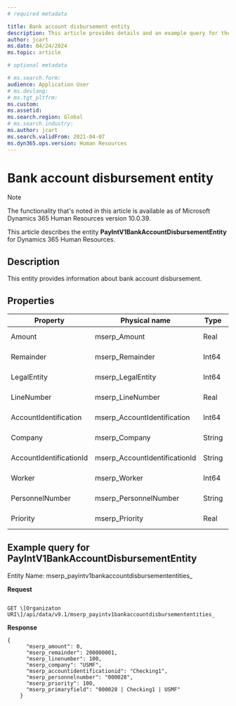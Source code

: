 ```yaml
---
# required metadata

title: Bank account disbursement entity
description: This article provides details and an example query for the Bank account disbursement table entity in Microsoft Dynamics 365 Human Resources.
author: jcart
ms.date: 04/24/2024
ms.topic: article

# optional metadata

# ms.search.form: 
audience: Application User
# ms.devlang: 
# ms.tgt_pltfrm: 
ms.custom: 
ms.assetid: 
ms.search.region: Global
# ms.search.industry: 
ms.author: jcart
ms.search.validFrom: 2021-04-07
ms.dyn365.ops.version: Human Resources
---
```


# Bank account disbursement entity

> [!NOTE]
> The functionality that's noted in this article is available as of Microsoft Dynamics 365 Human Resources version 10.0.39.

This article describes the entity **PayIntV1BankAccountDisbursementEntity** for Dynamics 365 Human Resources.

## Description

This entity provides information about bank account disbursement.

## Properties

| Property | Physical name | Type | Use | 
|---|---|---|---|
| Amount| mserp_Amount| Real | Read-only |
| Remainder |mserp_Remainder| Int64 | Read-only |
| LegalEntity|mserp_LegalEntity|Int64 | Read-only  |
| LineNumber|mserp_LineNumber|Real| Read-only  |
| AccountIdentification|mserp_AccountIdentification|Int64 | Read-only  |
| Company|mserp_Company| String |Read-only |
| AccountIdentificationId|mserp_AccountIdentificationId| String| Read-only  |
| Worker| mserp_Worker| Int64 | Read-only |
| PersonnelNumber|mserp_PersonnelNumber|String |Read-only  |
| Priority|mserp_Priority| Real | Read-only  |

## Example query for PayIntV1BankAccountDisbursementEntity

Entity Name: mserp_payintv1bankaccountdisbursemententities_

**Request**

```HTTP

GET \[Organizaton URI\]/api/data/v9.1/mserp_payintv1bankaccountdisbursemententities_
```

**Response**

```JSONCopy
{  
      "mserp_amount": 0,  
      "mserp_remainder": 200000001,  
      "mserp_linenumber": 100,  
      "mserp_company": "USMF",  
      "mserp_accountidentificationid": "Checking1",  
      "mserp_personnelnumber": "000028",  
      "mserp_priority": 100,  
      "mserp_primaryfield": "000028 | Checking1 | USMF"  
    }
```
